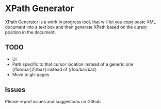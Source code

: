 # XPath Generator

XPath Generator is a work in progress tool, that will let you copy paste
XML document into a text box and then generate XPath based on the cursor
position in the document.

## TODO

* UI
* Path specific to that cursor location instead of a generic one
(/foo/bar[2]/baz) instead of (/foo/bar/baz)
* Move to gh-pages

## Issues

Please report issues and suggestions on Github
